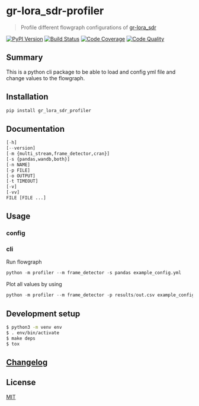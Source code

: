 # gr-lora_sdr-profiler



> Profile different flowgraph configurations of [gr-lora_sdr](https://github.com/martynvdijke/gr-lora_sdr)

[![PyPI Version][pypi-image]][pypi-url]
[![Build Status][build-image]][build-url]
[![Code Coverage][coverage-image]][coverage-url]
[![Code Quality][quality-image]][quality-url]

## Summary
This is a python cli package to be able to load and config yml file and change values to the flowgraph.
## Installation

```sh
pip install gr_lora_sdr_profiler
```
## Documentation

```python
[-h] 
[--version] 
[-m {multi_stream,frame_detector,cran}] 
[-s {pandas,wandb,both}] 
[-n NAME] 
[-p FILE] 
[-o OUTPUT] 
[-t TIMEOUT] 
[-v] 
[-vv] 
FILE [FILE ...]
```

## Usage

### config

### cli
Run flowgraph 
```python
python -m profiler --m frame_detector -s pandas example_config.yml 
```
Plot all values by using 
```python
python -m profiler --m frame_detector -p results/out.csv example_config.yml 
```

## Development setup

```sh
$ python3 -m venv env
$ . env/bin/activate
$ make deps
$ tox
```
## [Changelog](CHANGELOG.md)

## License

[MIT](https://choosealicense.com/licenses/mit/)

<!-- Badges -->

[pypi-image]: https://img.shields.io/pypi/v/podsearch
[pypi-url]: https://pypi.org/project/podsearch/
[build-image]: https://github.com/nalgeon/podsearch-py/actions/workflows/build.yml/badge.svg
[build-url]: https://github.com/nalgeon/podsearch-py/actions/workflows/build.yml
[coverage-image]: https://codecov.io/gh/nalgeon/podsearch-py/branch/main/graph/badge.svg
[coverage-url]: https://codecov.io/gh/nalgeon/podsearch-py
[quality-image]: https://api.codeclimate.com/v1/badges/3130fa0ba3b7993fbf0a/maintainability
[quality-url]: https://codeclimate.com/github/nalgeon/podsearch-py